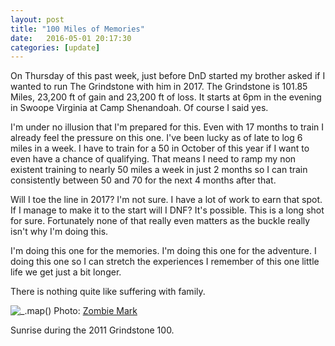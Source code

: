 ```yaml
---
layout: post
title: "100 Miles of Memories"
date:   2016-05-01 20:17:30
categories: [update]
---
```


On Thursday of this past week, just before DnD started my brother asked if I wanted to run The Grindstone with him in 2017. The Grindstone is 101.85 Miles, 23,200 ft of gain and 23,200 ft of loss. It starts at 6pm in the evening in Swoope Virginia at Camp Shenandoah. Of course I said yes.

I'm under no illusion that I'm prepared for this. Even with 17 months to train I already feel the pressure on this one. I've been lucky as of late to log 6 miles in a week. I have to train for a 50 in October of this year if I want to even have a chance of qualifying. That means I need to ramp my non existent training to nearly 50 miles a week in just 2 months so I can train consistently between 50 and 70 for the next 4 months after that.

Will I toe the line in 2017? I'm not sure. I have a lot of work to earn that spot. If I manage to make it to the start will I DNF? It's possible. This is a long shot for sure. Fortunately none of that really even matters as the buckle really isn't why I'm doing this.

I'm doing this one for the memories. I'm doing this one for the adventure. I doing this one so I can stretch the experiences I remember of this one little life we get just a bit longer.

There is nothing quite like suffering with family.

![](http://i.imgur.com/mII0AWl.jpg "_.map()")
Photo: [Zombie Mark](http://tuff-it-out.blogspot.com/2011/11/grindstone-100-2nd-100-miler.html)

Sunrise during the 2011 Grindstone 100.
